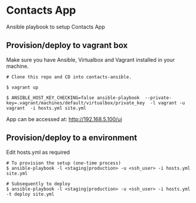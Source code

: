 # Contacts App
Ansible playbook to setup Contacts App


## Provision/deploy to vagrant box
Make sure you have Ansible, Virtualbox and Vagrant installed in your machine.

```code
# Clone this repo and CD into contacts-ansible.

$ vagrant up

$ ANSIBLE_HOST_KEY_CHECKING=false ansible-playbook  --private-key=.vagrant/machines/default/virtualbox/private_key  -l vagrant -u vagrant  -i hosts.yml site.yml
```
App can be accessed at: http://192.168.5.100/ui

## Provision/deploy to a environment
Edit hosts.yml as required

```
# To provision the setup (one-time process)
$ ansible-playbook -l <staging|production> -u <ssh_user> -i hosts.yml site.yml

# Subsequently to deploy
$ ansible-playbook -l <staging|production> -u <ssh_user> -i hosts.yml -t deploy site.yml
```
